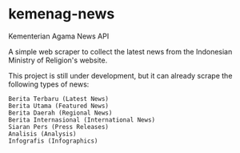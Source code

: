 # kemenag-news
Kementerian Agama News API

A simple web scraper to collect the latest news from the Indonesian Ministry of Religion's website.

This project is still under development, but it can already scrape the following types of news:

    Berita Terbaru (Latest News)
    Berita Utama (Featured News)
    Berita Daerah (Regional News)
    Berita Internasional (International News)
    Siaran Pers (Press Releases)
    Analisis (Analysis)
    Infografis (Infographics)
